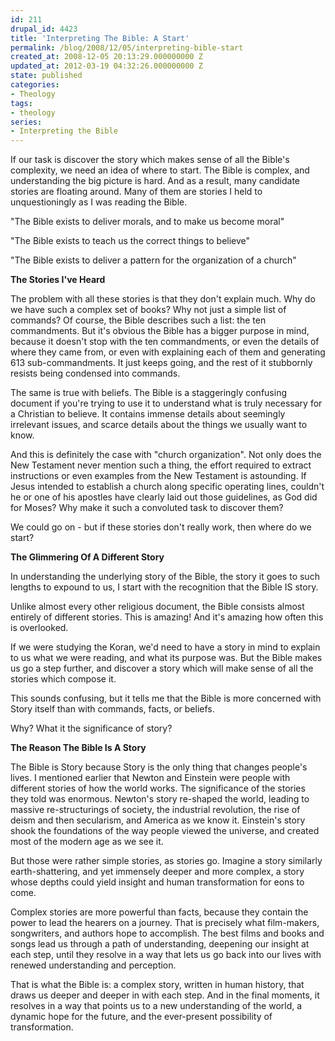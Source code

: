 ```yaml
---
id: 211
drupal_id: 4423
title: 'Interpreting The Bible: A Start'
permalink: /blog/2008/12/05/interpreting-bible-start
created_at: 2008-12-05 20:13:29.000000000 Z
updated_at: 2012-03-19 04:32:26.000000000 Z
state: published
categories:
- Theology
tags:
- theology
series:
- Interpreting the Bible
---
```

If our task is discover the story which makes sense of all the Bible's complexity, we need an idea of where to start. The Bible is complex, and understanding the big picture is hard. And as a result, many candidate stories are floating around. Many of them are stories I held to unquestioningly as I was reading the Bible.

"The Bible exists to deliver morals, and to make us become moral"

"The Bible exists to teach us the correct things to believe"

"The Bible exists to deliver a pattern for the organization of a church"

<strong>
</strong>

<strong>The Stories I've Heard</strong>

The problem with all these stories is that they don't explain much. Why do we have such a complex set of books? Why not just a simple list of commands? Of course, the Bible describes such a list: the ten commandments. But it's obvious the Bible has a bigger purpose in mind, because it doesn't stop with the ten commandments, or even the details of where they came from, or even with explaining each of them and generating 613 sub-commandments. It just keeps going, and the rest of it stubbornly resists being condensed into commands.

The same is true with beliefs. The Bible is a staggeringly confusing document if you're trying to use it to understand what is truly necessary for a Christian to believe. It contains immense details about seemingly irrelevant issues, and scarce details about the things we usually want to know.

And this is definitely the case with "church organization". Not only does the New Testament never mention such a thing, the effort required to extract instructions or even examples from the New Testament is astounding. If Jesus intended to establish a church along specific operating lines, couldn't he or one of his apostles have clearly laid out those guidelines, as God did for Moses? Why make it such a convoluted task to discover them?

We could go on - but if these stories don't really work, then where do we start?

<strong>The Glimmering Of A Different Story</strong>

In understanding the underlying story of the Bible, the story it goes to such lengths to expound to us, I start with the recognition that the Bible IS story.

Unlike almost every other religious document, the Bible consists almost entirely of different stories. This is amazing! And it's amazing how often this is overlooked.

If we were studying the Koran, we'd need to have a story in mind to explain to us what we were reading, and what its purpose was. But the Bible makes us go a step further, and discover a story which will make sense of all the stories which compose it.

This sounds confusing, but it tells me that the Bible is more concerned with Story itself than with commands, facts, or beliefs.

Why? What it the significance of story?

<strong>The Reason The Bible Is A Story</strong>

The Bible is Story because Story is the only thing that changes people's lives. I mentioned earlier that Newton and Einstein were people with different stories of how the world works. The significance of the stories they told was enormous. Newton's story re-shaped the world, leading to massive re-structurings of society, the industrial revolution, the rise of deism and then secularism, and America as we know it. Einstein's story shook the foundations of the way people viewed the universe, and created most of the modern age as we see it.

But those were rather simple stories, as stories go. Imagine a story similarly earth-shattering, and yet immensely deeper and more complex, a story whose depths could yield insight and human transformation for eons to come.

Complex stories are more powerful than facts, because they contain the power to lead the hearers on a journey. That is precisely what film-makers, songwriters, and authors hope to accomplish. The best films and books and songs lead us through a path of understanding, deepening our insight at each step, until they resolve in a way that lets us go back into our lives with renewed understanding and perception.

That is what the Bible is: a complex story, written in human history, that draws us deeper and deeper in with each step. And in the final moments, it resolves in a way that points us to a new understanding of the world, a dynamic hope for the future, and the ever-present possibility of transformation.
